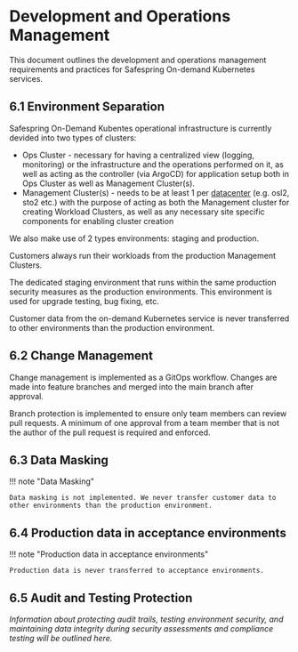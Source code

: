 # Development and Operations Management

This document outlines the development and operations management requirements and practices for Safespring On-demand Kubernetes services.

## 6.1 Environment Separation

Safespring On-Demand Kubentes operational infrastructure is currently devided into two types of clusters:

- Ops Cluster - necessary for having a centralized view (logging, monitoring) or the infrastructure and the operations performed on it, as well as acting as the controller (via ArgoCD) for application setup both in Ops Cluster as well as Management Cluster(s).
- Management Cluster(s) - needs to be at least 1 per [datacenter](../../index.md#services) (e.g. osl2, sto2 etc.) with the purpose of acting as both the Management cluster for creating Workload Clusters, as well as any necessary site specific components for enabling cluster creation

We also make use of 2 types environments: staging and production.

Customers always run their workloads from the production Management Clusters.

The dedicated staging environment that runs within the same production security measures as the production environments. This environment is used for upgrade testing, bug fixing, etc.

Customer data from the on-demand Kubernetes service is never transferred to other environments than the production environment.

## 6.2 Change Management

Change management is implemented as a GitOps workflow. Changes are made into feature branches and merged into the main branch after approval.

Branch protection is implemented to ensure only team members can review pull requests. A minimum of one approval from a team member that is not the author of the pull request is required and enforced.

## 6.3 Data Masking

!!! note "Data Masking"

    Data masking is not implemented. We never transfer customer data to other environments than the production environment.

## 6.4 Production data in acceptance environments

!!! note "Production data in acceptance environments"

    Production data is never transferred to acceptance environments.

## 6.5 Audit and Testing Protection

*Information about protecting audit trails, testing environment security, and maintaining data integrity during security assessments and compliance testing will be outlined here.*

